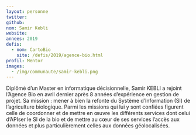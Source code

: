 ```yaml
---
layout: personne
twitter: 
github: 
nom: Samir Kebli
website:
annees: 2019
defis:
  - nom: CartoBio
    site: /defis/2019/agence-bio.html
profil: Mentor
images:
  - /img/communaute/samir-kebli.png
---
```


Diplômé d’un Master en informatique décisionnelle, Samir KEBLI a rejoint l’Agence Bio en avril dernier après 8 années d’expérience en gestion de projet. Sa mission : mener à bien la refonte du Système d’Information (SI) de l’agriculture biologique. Parmi les missions qui lui y sont confiées figurent celle de coordonner et de mettre en œuvre les différents services dont celui d’APIser le SI de la bio et de mettre au cœur de ses services l’accès aux données et plus particulièrement celles aux données géolocalisées.
